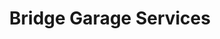 ---
title: "Bridge Garage Services"
url: /hemel-hempstead/bridge-garage-services/
shop: Autowerkstatt
---